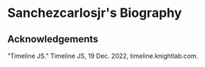 # Sanchezcarlosjr's Biography

## Acknowledgements
"Timeline JS." Timeline JS, 19 Dec. 2022, timeline.knightlab.com.
